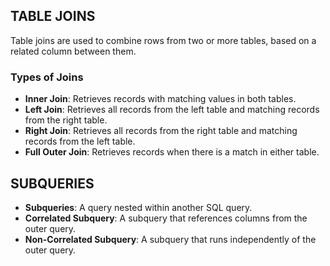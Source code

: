 ## TABLE JOINS

Table joins are used to combine rows from two or more tables, based on a related column between them.

### Types of Joins

- **Inner Join**: Retrieves records with matching values in both tables.
- **Left Join**: Retrieves all records from the left table and matching records from the right table.
- **Right Join**: Retrieves all records from the right table and matching records from the left table.
- **Full Outer Join**: Retrieves records when there is a match in either table.



## SUBQUERIES
- **Subqueries**: A query nested within another SQL query.
- **Correlated Subquery**: A subquery that references columns from the outer query.
- **Non-Correlated Subquery**: A subquery that runs independently of the outer query.